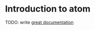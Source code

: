 # Introduction to atom

TODO: write [great documentation](http://jacobian.org/writing/what-to-write/)
